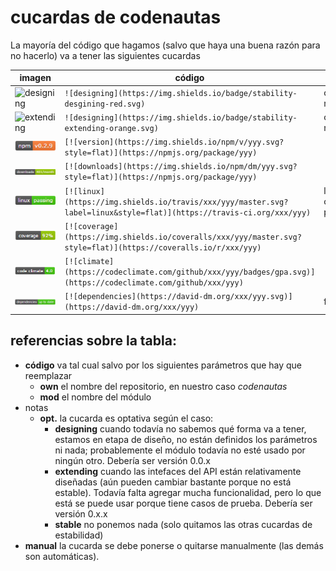 # cucardas de codenautas

La mayoría del código que hagamos (salvo que haya una buena razón para no hacerlo) va a tener las siguientes cucardas

imagen | **código** | **notas**
-------|------------|-----------
![designing](https://img.shields.io/badge/stability-desgining-red.svg) | `![designing](https://img.shields.io/badge/stability-desgining-red.svg)` | opt. manual
![extending](https://img.shields.io/badge/stability-extending-orange.svg) | `![designing](https://img.shields.io/badge/stability-extending-orange.svg)` | opt. manual
![npm-version](https://github.com/codenautas/codenautas/blob/master/img/npm-version.png) | `[![version](https://img.shields.io/npm/v/yyy.svg?style=flat)](https://npmjs.org/package/yyy)`  |
![downloads](https://github.com/codenautas/codenautas/blob/master/img/downloads.png) | `[![downloads](https://img.shields.io/npm/dm/yyy.svg?style=flat)](https://npmjs.org/package/yyy)`|
![medalla-linux](https://github.com/codenautas/codenautas/blob/master/img/medalla-ejemplo-linux.png)       | `[![linux](https://img.shields.io/travis/xxx/yyy/master.svg?label=linux&style=flat)](https://travis-ci.org/xxx/yyy)`  | la cambiaría por Build
![coverage](https://github.com/codenautas/codenautas/blob/master/img/coverage.png)   |   `[![coverage](https://img.shields.io/coveralls/xxx/yyy/master.svg?style=flat)](https://coveralls.io/r/xxx/yyy)`  |
![climate](https://github.com/codenautas/codenautas/blob/master/img/climate.png)   | `[![climate](https://codeclimate.com/github/xxx/yyy/badges/gpa.svg)](https://codeclimate.com/github/xxx/yyy)` |
![medalla-dependencias](https://github.com/codenautas/codenautas/blob/master/img/medalla-ejemplo-dependencies.png) | `[![dependencies](https://david-dm.org/xxx/yyy.svg)](https://david-dm.org/xxx/yyy)` | falta

## referencias sobre la tabla:
 * **código** va tal cual salvo por los siguientes parámetros que hay que reemplazar
   * **own** el nombre del repositorio, en nuestro caso *codenautas*
   * **mod** el nombre del módulo
 * notas
   * **opt.** la cucarda es optativa según el caso:
     * **designing** cuando todavía no sabemos qué forma va a tener, estamos en etapa de diseño, no están definidos los parámetros ni nada; probablemente el módulo todavía no esté usado por ningún otro. Debería ser versión 0.0.x
     * **extending** cuando las intefaces del API están relativamente diseñadas (aún pueden cambiar bastante porque no está estable). Todavía falta agregar mucha funcionalidad, pero lo que está se puede usar porque tiene casos de prueba. Debería ser versión 0.x.x
     * **stable** no ponemos nada (solo quitamos las otras cucardas de estabilidad) 
  * **manual** la cucarda se debe ponerse o quitarse manualmente (las demás son automáticas). 
